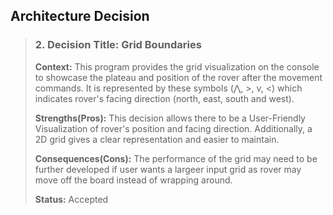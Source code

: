 ## **Architecture Decision**
>  ### 2. Decision Title: Grid Boundaries 
> **Context:** This program provides the grid visualization on the console to showcase the plateau and position of the rover after the movement commands. It is represented by these symbols (⋀, >, v, <) which indicates rover's facing direction (north, east, south and west).
>
> **Strengths(Pros):** This decision allows there to be a User-Friendly Visualization of rover's position and facing direction. Additionally, a 2D grid gives a clear representation and easier to maintain.
>
> **Consequences(Cons):** The performance of the grid may need to be further developed if user wants a largeer input grid as rover may move off the board instead of wrapping around.
>
>
> **Status:** Accepted 